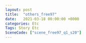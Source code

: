 ```yaml
---
layout: post
title:  "others_free97"
date:   2021-03-18 00:00:00 +0000
categories: Etc
Tags: Story Etc
SceneCode: ["scene_free97_q1_s20"]
---
```

